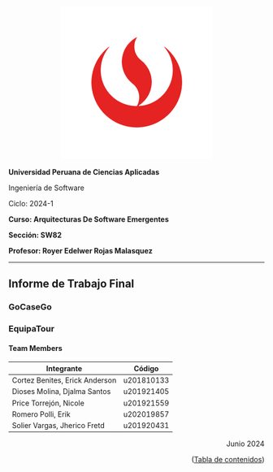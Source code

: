 <div align="center">
  <img src="https://raw.githubusercontent.com/GoCaseGo-Arquitectura-Emergentes/upc-pre-202401-si728-sw82-GoCaseGo-report/main/Resources/cover/UPC.png" alt="UPC">
</div>

**Universidad Peruana de Ciencias Aplicadas**

Ingeniería de Software

Ciclo: 2024-1

**Curso: Arquitecturas De Software Emergentes**

**Sección: SW82**

**Profesor: Royer Edelwer Rojas Malasquez**

----
## Informe de Trabajo Final
### GoCaseGo

### EquipaTour
#### Team Members 
| Integrante                  | Código         |
|---------------------------------|----------------|
| Cortez Benites, Erick Anderson    | u201810133     |
| Dioses Molina, Djalma Santos  | u201921405     |
| Price Torrejón, Nicole              | u201921559     |
| Romero Polli, Erik     | u202019857     |
| Solier Vargas, Jherico Fretd        | u201920431     |


<div align="right">Junio 2024</div>
<p align="right">(<a href="https://github.com/GoCaseGo-Arquitectura-Emergentes/upc-pre-202401-si728-sw82-GoCaseGo-report/blob/main/Tabla_de_Contenidos.md">Tabla de contenidos</a>)</p>
